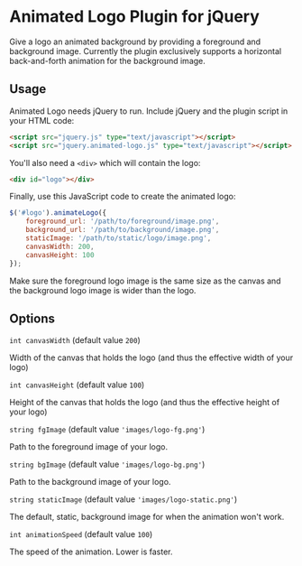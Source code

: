 # Animated Logo Plugin for jQuery

Give a logo an animated background by providing a foreground and background image.
Currently the plugin exclusively supports a horizontal back-and-forth animation for the background image.

## Usage
Animated Logo needs jQuery to run. Include jQuery and the plugin script in your HTML code:
```html
<script src="jquery.js" type="text/javascript"></script>
<script src="jquery.animated-logo.js" type="text/javascript"></script>
```
You'll also need a `<div>` which will contain the logo:
```html
<div id="logo"></div>
```
Finally, use this JavaScript code to create the animated logo:
```javascript
$('#logo').animateLogo({
	foreground_url: '/path/to/foreground/image.png',
	background_url: '/path/to/background/image.png',
	staticImage: '/path/to/static/logo/image.png',
	canvasWidth: 200,
	canvasHeight: 100
});
```
Make sure the foreground logo image is the same size as the canvas and the background logo image is wider than the logo.

## Options
`int canvasWidth` (default value `200`)

Width of the canvas that holds the logo (and thus the effective width of your logo)

`int canvasHeight` (default value `100`)

Height of the canvas that holds the logo (and thus the effective height of your logo)

`string fgImage` (default value `'images/logo-fg.png'`)

Path to the foreground image of your logo.

`string bgImage` (default value `'images/logo-bg.png'`)

Path to the background image of your logo.

`string staticImage` (default value `'images/logo-static.png'`)

The default, static, background image for when the animation won't work.

`int animationSpeed` (default value `100`)

The speed of the animation. Lower is faster.